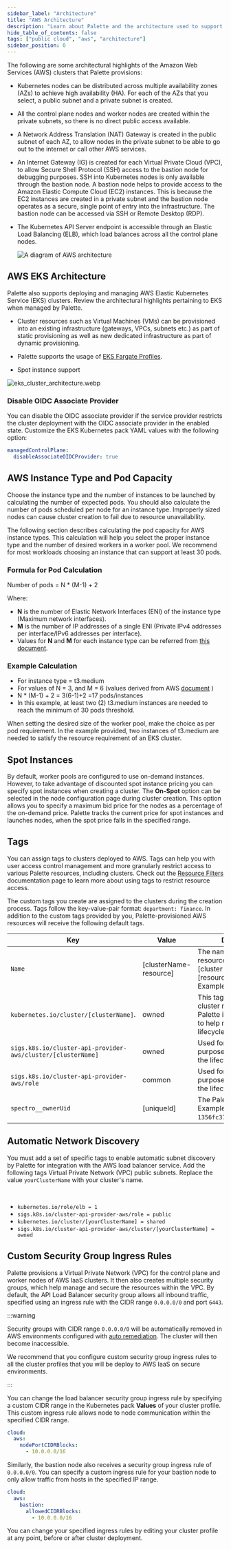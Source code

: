 ```yaml
---
sidebar_label: "Architecture"
title: "AWS Architecture"
description: "Learn about Palette and the architecture used to support Palette"
hide_table_of_contents: false
tags: ["public cloud", "aws", "architecture"]
sidebar_position: 0
---
```


The following are some architectural highlights of the Amazon Web Services (AWS) clusters that Palette provisions:

- Kubernetes nodes can be distributed across multiple availability zones (AZs) to achieve high availability (HA). For
  each of the AZs that you select, a public subnet and a private subnet is created.

- All the control plane nodes and worker nodes are created within the private subnets, so there is no direct public
  access available.

- A Network Address Translation (NAT) Gateway is created in the public subnet of each AZ, to allow nodes in the private
  subnet to be able to go out to the internet or call other AWS services.

- An Internet Gateway (IG) is created for each Virtual Private Cloud (VPC), to allow Secure Shell Protocol (SSH) access
  to the bastion node for debugging purposes. SSH into Kubernetes nodes is only available through the bastion node. A
  bastion node helps to provide access to the Amazon Elastic Compute Cloud (EC2) instances. This is because the EC2
  instances are created in a private subnet and the bastion node operates as a secure, single point of entry into the
  infrastructure. The bastion node can be accessed via SSH or Remote Desktop (RDP).

- The Kubernetes API Server endpoint is accessible through an Elastic Load Balancing (ELB), which load balances across
  all the control plane nodes.

  ![A diagram of AWS architecture](/clusters_aws_architecture_aws_cluster_architecture.webp)

## AWS EKS Architecture

Palette also supports deploying and managing AWS Elastic Kubernetes Service (EKS) clusters. Review the architectural
highlights pertaining to EKS when managed by Palette.

- Cluster resources such as Virtual Machines (VMs) can be provisioned into an existing infrastructure (gateways, VPCs,
  subnets etc.) as part of static provisioning as well as new dedicated infrastructure as part of dynamic provisioning.

- Palette supports the usage of
  [EKS Fargate Profiles](https://docs.aws.amazon.com/eks/latest/userguide/fargate-profile.html).

- Spot instance support

![eks_cluster_architecture.webp](/clusters_aws_create-and-manage-aws-eks-cluster_architecture.webp)

### Disable OIDC Associate Provider

You can disable the OIDC associate provider if the service provider restricts the cluster deployment with the OIDC
associate provider in the enabled state. Customize the EKS Kubernetes pack YAML values with the following option:

```yaml
managedControlPlane:
  disableAssociateOIDCProvider: true
```

## AWS Instance Type and Pod Capacity

Choose the instance type and the number of instances to be launched by calculating the number of expected pods. You
should also calculate the number of pods scheduled per node for an instance type. Improperly sized nodes can cause
cluster creation to fail due to resource unavailability.

The following section describes calculating the pod capacity for AWS instance types. This calculation will help you
select the proper instance type and the number of desired workers in a worker pool. We recommend for most workloads
choosing an instance that can support at least 30 pods.

### Formula for Pod Calculation

Number of pods = N \* (M-1) + 2

Where:

- **N** is the number of Elastic Network Interfaces (ENI) of the instance type (Maximum network interfaces).
- **M** is the number of IP addresses of a single ENI (Private IPv4 addresses per interface/IPv6 addresses per
  interface).
- Values for **N** and **M** for each instance type can be referred from
  [this document](https://docs.aws.amazon.com/AWSEC2/latest/UserGuide/using-eni.html#AvailableIpPerENI).

### Example Calculation

- For instance type = t3.medium
- For values of N = 3, and M = 6 (values derived from AWS
  [document](https://docs.aws.amazon.com/AWSEC2/latest/UserGuide/using-eni.html#AvailableIpPerENI) )
- N \* (M-1) + 2 = 3(6-1)+2 =17 pods/instances
- In this example, at least two (2) t3.medium instances are needed to reach the minimum of 30 pods threshold.

When setting the desired size of the worker pool, make the choice as per pod requirement. In the example provided, two
instances of t3.medium are needed to satisfy the resource requirement of an EKS cluster.

## Spot Instances

By default, worker pools are configured to use on-demand instances. However, to take advantage of discounted spot
instance pricing you can specify spot instances when creating a cluster. The **On-Spot** option can be selected in the
node configuration page during cluster creation. This option allows you to specify a maximum bid price for the nodes as
a percentage of the on-demand price. Palette tracks the current price for spot instances and launches nodes, when the
spot price falls in the specified range.

## Tags

You can assign tags to clusters deployed to AWS. Tags can help you with user access control management and more
granularly restrict access to various Palette resources, including clusters. Check out the
[Resource Filters](../../cluster-management/cluster-tag-filter/create-add-filter.md) documentation page to learn more
about using tags to restrict resource access.

The custom tags you create are assigned to the clusters during the creation process. Tags follow the key-value-pair
format: `department: finance`. In addition to the custom tags provided by you, Palette-provisioned AWS resources will
receive the following default tags.

| Key                                                          | Value                  | Description                                                                                                             |
| ------------------------------------------------------------ | ---------------------- | ----------------------------------------------------------------------------------------------------------------------- |
| `Name`                                                       | [clusterName-resource] | The name of the AWS resource. Use the format [cluster name] - [resource type name]. Example: `mycluste2r-vpc`           |
| `kubernetes.io/cluster/[clusterName]`.                       | owned                  | This tag only applies to cluster nodes. Used for Palette internal purposes to help manage the lifecycle of the cluster. |
| `sigs.k8s.io/cluster-api-provider-aws/cluster/[clusterName]` | owned                  | Used for Palette internal purposes to help manage the lifecycle of the cluster.                                         |
| `sigs.k8s.io/cluster-api-provider-aws/role`                  | common                 | Used for Palette internal purposes to help manage the lifecycle of the cluster.                                         |
| `spectro__ownerUid`                                          | [uniqueId]             | The Palette tenant's id. Example: `1356fc37ab1aac03a5d66b4c`.                                                           |

## Automatic Network Discovery

You must add a set of specific tags to enable automatic subnet discovery by Palette for integration with the AWS load
balancer service. Add the following tags Virtual Private Network (VPC) public subnets. Replace the value
`yourClusterName` with your cluster's name.

<br />

- `kubernetes.io/role/elb = 1`
- `sigs.k8s.io/cluster-api-provider-aws/role = public`
- `kubernetes.io/cluster/[yourClusterName] = shared`
- `sigs.k8s.io/cluster-api-provider-aws/cluster/[yourClusterName] = owned`

## Custom Security Group Ingress Rules

Palette provisions a Virtual Private Network (VPC) for the control plane and worker nodes of AWS IaaS clusters. It then
also creates multiple security groups, which help manage and secure the resources within the VPC. By default, the API
Load Balancer security group allows all inbound traffic, specified using an ingress rule with the CIDR range `0.0.0.0/0`
and port `6443`.

:::warning

Security groups with CIDR range `0.0.0.0/0` will be automatically removed in AWS environments configured with
[auto remediation](https://docs.aws.amazon.com/config/latest/developerguide/setup-autoremediation.html). The cluster
will then become inaccessible.

We recommend that you configure custom security group ingress rules to all the cluster profiles that you will be deploy
to AWS IaaS on secure environments.

:::

You can change the load balancer security group ingress rule by specifying a custom CIDR range in the Kubernetes pack
**Values** of your cluster profile. This custom ingress rule allows node to node communication within the specified CIDR
range.

```yaml
cloud:
  aws:
    nodePortCIDRBlocks:
      - 10.0.0.0/16
```

Similarly, the bastion node also receives a security group ingress rule of `0.0.0.0/0`. You can specify a custom ingress
rule for your bastion node to only allow traffic from hosts in the specified IP range.

```yaml
cloud:
  aws:
    bastion:
      allowedCIDRBlocks:
        - 10.0.0.0/16
```

You can change your specified ingress rules by editing your cluster profile at any point, before or after cluster
deployment.
